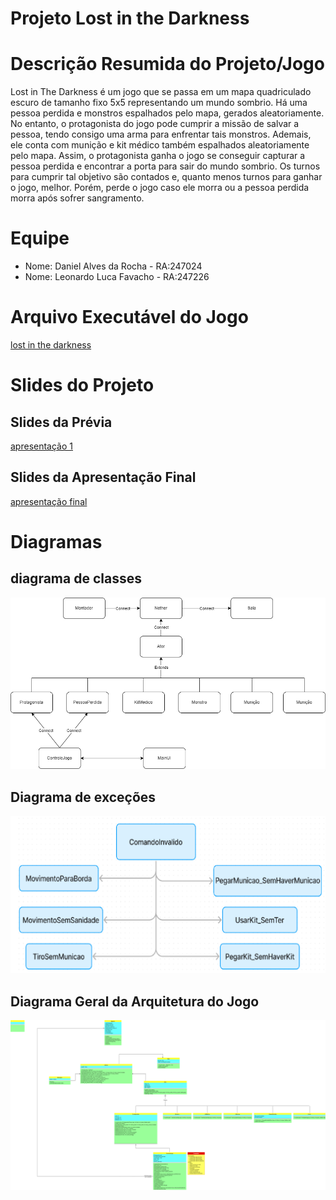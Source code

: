 # Projeto Lost in the Darkness

# Descrição Resumida do Projeto/Jogo

Lost in The Darkness é um jogo que se passa em um mapa quadriculado escuro de tamanho fixo 5x5
representando um mundo sombrio. Há uma pessoa perdida e monstros espalhados pelo mapa, gerados aleatoriamente. No entanto,
o protagonista do jogo pode cumprir a missão de salvar a pessoa, tendo consigo uma arma para enfrentar tais monstros.
Ademais, ele conta com munição e kit médico também espalhados aleatoriamente pelo mapa.
Assim, o protagonista ganha o jogo se conseguir capturar a pessoa perdida e encontrar a porta para sair do mundo sombrio. Os turnos para
cumprir tal objetivo são contados e, quanto menos turnos para ganhar o jogo, melhor.
Porém, perde o jogo caso ele morra ou a pessoa perdida morra após sofrer sangramento.

# Equipe
* Nome: Daniel Alves da Rocha - RA:247024
* Nome: Leonardo Luca Favacho - RA:247226

# Arquivo Executável do Jogo

[lost in the darkness]()

# Slides do Projeto

## Slides da Prévia
[apresentação 1](https://github.com/Alv3s-Fav4cho/MC322-dupla/blob/main/Slides/Lost%20in%20the%20darkness.pptx)

## Slides da Apresentação Final
[apresentação final](https://github.com/Alv3s-Fav4cho/MC322-dupla/blob/main/Slides/Apresenta%C3%A7%C3%A3o%20final.pptx)

# Diagramas
## diagrama de classes
![alt text](https://github.com/Alv3s-Fav4cho/MC322-dupla/blob/main/Diagramas/diagrama%20de%20classes.drawio.png)

## Diagrama de exceções
![alt text](https://github.com/Alv3s-Fav4cho/MC322-dupla/blob/main/Diagramas/diagrama%20de%20excecoes.PNG)

## Diagrama Geral da Arquitetura do Jogo
![alt text](https://github.com/Alv3s-Fav4cho/MC322-dupla/blob/main/Diagramas/Arquitetura_lost-in-the-darkness.drawio.png)

